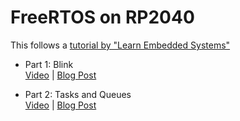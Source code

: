 # FreeRTOS on RP2040
This follows a [tutorial by "Learn Embedded Systems"](https://github.com/LearnEmbeddedSystems/rp2040-freertos-project)

 - Part 1: Blink  
 [Video](https://www.youtube.com/watch?v=jCZxStjzGA8) | [Blog Post](https://learnembeddedsystems.co.uk/freertos-on-rp2040-boards-pi-pico-etc-using-vscode)

 - Part 2: Tasks and Queues  
 [Video](https://www.youtube.com/watch?v=-fwJZzDpBIg) | [Blog Post](https://learnembeddedsystems.co.uk/freertos-part-2-tasks-and-queues-tutorial)
